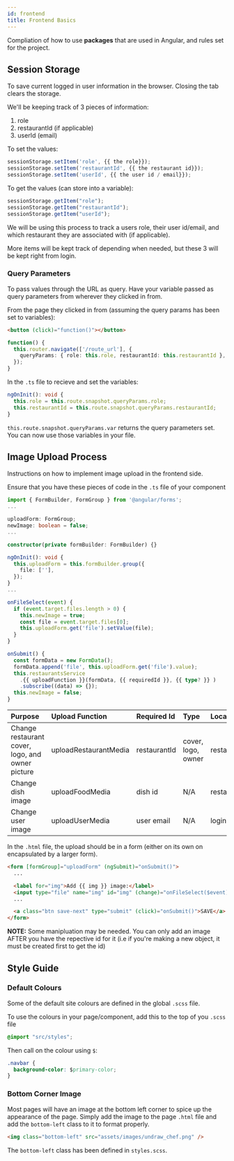 ```yaml
---
id: frontend
title: Frontend Basics
---
```


Compliation of how to use **packages** that are used in Angular, and rules set for the project.

## Session Storage

To save current logged in user information in the browser. Closing the tab clears the storage.

We'll be keeping track of 3 pieces of information:

1. role
2. restaurantId (if applicable)
3. userId (email)

To set the values:

```typescript
sessionStorage.setItem('role', {{ the role}});
sessionStorage.setItem('restaurantId', {{ the restaurant id}});
sessionStorage.setItem('userId', {{ the user id / email}});
```

To get the values (can store into a variable):

```typescript
sessionStorage.getItem("role");
sessionStorage.getItem("restaurantId");
sessionStorage.getItem("userId");
```

We will be using this process to track a users role, their user id/email, and which restaurant they are associated with (if applicable).

More items will be kept track of depending when needed, but these 3 will be kept right from login.

### Query Parameters

To pass values through the URL as query. Have your variable passed as query parameters from wherever they clicked in from.

From the page they clicked in from (assuming the query params has been set to variables):

```html
<button (click)="function()"></button>
```

```typescript
function() {
  this.router.navigate(['/route_url'], {
    queryParams: { role: this.role, restaurantId: this.restaurantId },
  });
}
```

In the `.ts` file to recieve and set the variables:

```typescript
ngOnInit(): void {
  this.role = this.route.snapshot.queryParams.role;
  this.restaurantId = this.route.snapshot.queryParams.restaurantId;
}
```

`this.route.snapshot.queryParams.var` returns the query parameters set. You can now use those variables in your file.

## Image Upload Process

Instructions on how to implement image upload in the frontend side.

Ensure that you have these pieces of code in the `.ts` file of your component

```typescript
import { FormBuilder, FormGroup } from '@angular/forms';
...

uploadForm: FormGroup;
newImage: boolean = false;
...

constructor(private formBuilder: FormBuilder) {}

ngOnInit(): void {
  this.uploadForm = this.formBuilder.group({
    file: [''],
  });
}
...

onFileSelect(event) {
  if (event.target.files.length > 0) {
    this.newImage = true;
    const file = event.target.files[0];
    this.uploadForm.get('file').setValue(file);
  }
}

onSubmit() {
  const formData = new FormData();
  formData.append('file', this.uploadForm.get('file').value);
  this.restaurantsService
    .{{ uploadFunction }}(formData, {{ requiredId }}, {{ type? }} )
    .subscribe((data) => {});
  this.newImage = false;
}
```

| Purpose                                          | Upload Function       | Required Id  | Type               | Location              |
| :----------------------------------------------- | :-------------------- | :----------- | :----------------- | :-------------------- |
| Change restaurant cover, logo, and owner picture | uploadRestaurantMedia | restaurantId | cover, logo, owner | restaurant.service.ts |
| Change dish image                                | uploadFoodMedia       | dish id      | N/A                | restaurant.service.ts |
| Change user image                                | uploadUserMedia       | user email   | N/A                | login.service.ts      |

In the `.html` file, the upload should be in a form (either on its own on encapsulated by a larger form).

```html
<form [formGroup]="uploadForm" (ngSubmit)="onSubmit()">
  ...

  <label for="img">Add {{ img }} image:</label>
  <input type="file" name="img" id="img" (change)="onFileSelect($event)" />
  ...

  <a class="btn save-next" type="submit" (click)="onSubmit()">SAVE</a>
</form>
```

**NOTE:** Some manipluation may be needed. You can only add an image AFTER you have the repective id for it (i.e if you're making a new object, it must be created first to get the id)

## Style Guide

### Default Colours

Some of the default site colours are defined in the global `.scss` file.

To use the colours in your page/component, add this to the top of you `.scss` file

```css
@import "src/styles";
```

Then call on the colour using `$`:

```css
.navbar {
  background-color: $primary-color;
}
```

### Bottom Corner Image

Most pages will have an image at the bottom left corner to spice up the appearance of the page. Simply add the image to the page `.html` file and add the `bottom-left` class to it to format properly.

```html
<img class="bottom-left" src="assets/images/undraw_chef.png" />
```

The `bottom-left` class has been defined in `styles.scss`.
